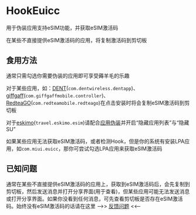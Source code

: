 # HookEuicc
用于伪装应用支持eSIM功能，并获取eSIM激活码

在某些不直接提供eSIM激活码的应用，将复制激活码到剪切板

## 食用方法
通常只需勾选你需要伪装的应用即可享受薅羊毛的乐趣

对于某些应用，如：[DENT](https://play.google.com/store/apps/details?id=com.dentwireless.dentapp)(`com.dentwireless.dentapp`)、[giffgaff](https://play.google.com/store/apps/details?id=com.giffgaffmobile.controller)(`com.giffgaffmobile.controller`)、[RedteaGO](https://play.google.com/store/apps/details?id=com.redteamobile.redteago)(`com.redteamobile.redteago`)在点击安装时将会复制eSIM激活码到剪切板

对于[eskimo](https://play.google.com/store/apps/details?id=travel.eskimo.esim)(`travel.eskimo.esim`)请配合[应用伪装](https://github.com/Xposed-Modules-Repo/com.variable.apkhook/releases)并开启“隐藏应用列表”与“隐藏SU”

如果某些应用无法获取eSIM激活码，或者检测Hook，但是你的系统有安装LPA应用，如`com.miui.euicc`，那你可尝试勾选LPA应用来获取eSIM激活码

## 已知问题
通常在某些不直接提供eSIM激活码的应用上，获取到eSIM激活码后，会先复制到剪切板，然后发送消息并打开分享界面(用于查看)，但某些应用可能无法发送消息或打开分享界面。如果你没看到任何消息，可先查看剪切板是否存在eSIM激活码。始终没有eSIM激活码的话请在这里 -->> [反馈问题](https://github.com/Unicorn369/HookEuicc/issues) <<--
